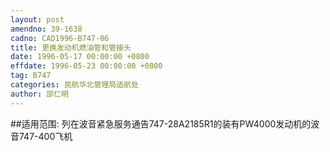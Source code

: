 ```yaml
---
layout: post
amendno: 39-1638
cadno: CAD1996-B747-06
title: 更换发动机燃油管和管接头
date: 1996-05-17 00:00:00 +0800
effdate: 1996-05-23 00:00:00 +0800
tag: B747
categories: 民航华北管理局适航处
author: 邵仁明
---
```


##适用范围:
列在波音紧急服务通告747-28A2185R1的装有PW4000发动机的波音747-400飞机

